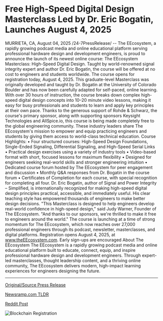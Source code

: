 # Free High-Speed Digital Design Masterclass Led by Dr. Eric Bogatin, Launches August 4, 2025

MURRIETA, CA, August 04, 2025 /24-7PressRelease/ -- The EEcosystem, a rapidly growing podcast media and online educational platform serving professional hardware design and development engineers, is proud to announce the launch of its newest online course: The EEcosystem Masterclass: High-Speed Digital Design. Taught by world-renowned signal integrity expert and author Dr. Eric Bogatin, the course will be offered at no cost to engineers and students worldwide. The course opens for registration today, August 4, 2025.  This graduate-level Masterclass was originally developed and taught by Dr. Bogatin at the University of Colorado Boulder and has now been carefully adapted for self-paced, online learning. With over 30 hours of instruction, the course breaks down complex high-speed digital design concepts into 10–20 minute video lessons, making it easy for busy professionals and students to learn and apply key principles at their own pace.  Thanks to the generous support of Rohde & Schwarz, the course's primary sponsor, along with supporting sponsors Keysight Technologies and AllSpice.io, this course is being made completely free to the global engineering community. These industry leaders share The EEcosystem's mission to empower and equip practicing engineers and students by giving them access to world-class technical education.  Course Highlights: • Four structured courses: High-Speed Design Foundations, Single-Ended Signaling, Differential Signaling, and High-Speed Serial Links • Practical design exercises using a variety of industry tools • Video-based format with short, focused lessons for maximum flexibility • Designed for engineers seeking real-world skills and stronger engineering intuition • Dedicated course forum hosted by The EEcosystem for peer engagement and discussion • Monthly Q&A responses from Dr. Bogatin in the course forum • Certificates of Completion for each course, with special recognition for completing all four.  Dr. Eric Bogatin, author of Signal and Power Integrity – Simplified, is internationally recognized for making high-speed digital design principles practical, accessible, and immediately useful. His clear teaching style has empowered thousands of engineers to make better design decisions.  "This Masterclass is designed to help engineers develop real-world confidence in high-speed design," said Judy Warner, Founder of The EEcosystem. "And thanks to our sponsors, we're thrilled to make it free to engineers around the world."  The course is launching at a time of strong momentum for The EEcosystem, which now reaches over 27,000 professional engineers through its podcast, newsletter, masterclasses, and digital platforms.  Registration opens August 4, 2025, at www.theEEcosystem.com. Early sign-ups are encouraged  About The EEcosystem  The EEcosystem is a rapidly growing podcast media and online educational platform built to educate, connect, equip, and inspire professional hardware design and development engineers. Through expert-led masterclasses, thought leadership content, and a thriving online community, The EEcosystem delivers modern, high-impact learning experiences for engineers designing the future. 

---

[Original/Source Press Release](https://www.24-7pressrelease.com/press-release/525369/free-high-speed-digital-design-masterclass-led-by-dr-eric-bogatin-launches-august-4-2025)
                    

[Newsramp.com TLDR](https://newsramp.com/curated-news/free-high-speed-digital-design-masterclass-launches-for-engineers-worldwide/cc5a43c1bede2e4431aeeb2496513257) 

 



[Reddit Post](https://www.reddit.com/r/newsramp/comments/1mh6wgf/free_highspeed_digital_design_masterclass/) 



![Blockchain Registration](https://cdn.newsramp.app/24-7PressRelease/qrcode/258/4/blurQDjZ.webp)